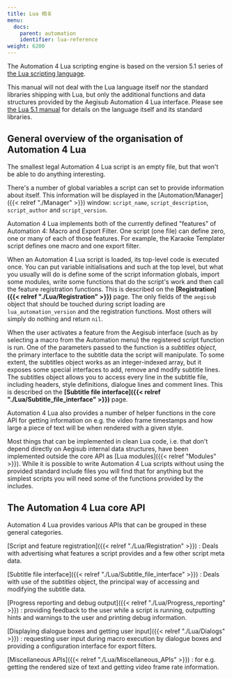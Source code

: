 ```yaml
---
title: Lua 相关
menu:
  docs:
    parent: automation
    identifier: lua-reference
weight: 6200
---
```


The Automation 4 Lua scripting engine is based on the version 5.1 series of
[the Lua scripting language](http://www.lua.org).

This manual will not deal with the Lua language itself nor the standard
libraries shipping with Lua, but only the additional functions and data
structures provided by the Aegisub Automation 4 Lua interface. Please see
[the Lua 5.1 manual](http://www.lua.org/manual/5.1/) for details on the
language itself and its standard libraries.

## General overview of the organisation of Automation 4 Lua  ##
The smallest legal Automation 4 Lua script is an empty file, but that won't
be able to do anything interesting.

There's a number of global variables a script can set to provide
information about itself. This information will be displayed in the
[Automation/Manager]({{< relref "./Manager" >}}) window: `script_name`, `script_description`,
`script_author` and `script_version`.

Automation 4 Lua implements both of the currently defined "features" of
Automation 4: Macro and Export Filter. One script (one file) can define
zero, one or many of each of those features. For example, the Karaoke
Templater script defines one macro and one export filter.

When an Automation 4 Lua script is loaded, its top-level code is executed
once. You can put variable initialisations and such at the top level, but
what you usually will do is define some of the script information globals,
import some modules, write some functions that do the script's work and
then call the feature registration functions. This is described on the
**[Registration]({{< relref "./Lua/Registration" >}})** page. The only fields of the
`aegisub` object that should be touched during script loading are
`lua_automation_version` and the registration functions. Most others will
simply do nothing and return `nil`.

When the user activates a feature from the Aegisub interface (such as by
selecting a macro from the Automation menu) the registered script function
is run. One of the parameters passed to the function is a _subtitles
object_, the primary interface to the subtitle data the script will
manipulate. To some extent, the subtitles object works as an
integer-indexed array, but it exposes some special interfaces to add,
remove and modify subtitle lines. The subtitles object allows you to access
every line in the subtitle file, including headers, style definitions,
dialogue lines and comment lines. This is described on the **[Subtitle file interface]({{< relref "./Lua/Subtitle_file_interface" >}})** page.

Automation 4 Lua also provides a number of helper functions in the core API
for getting information on e.g. the video frame timestamps and how large a
piece of text will be when rendered with a given style.

Most things that can be implemented in clean Lua code, i.e. that don't
depend directly on Aegisub internal data structures, have been implemented
outside the core API as [Lua modules]({{< relref "Modules" >}}). While it is possible to write
Automation 4 Lua scripts without using the provided standard include files
you will find that for anything but the simplest scripts you will need some
of the functions provided by the includes.

## The Automation 4 Lua core API  ##
Automation 4 Lua provides various APIs that can be grouped in these general
categories.

[Script and feature registration]({{< relref "./Lua/Registration" >}})
: Deals with advertising what features a script provides and a few other
script meta data.

[Subtitle file interface]({{< relref "./Lua/Subtitle_file_interface" >}})
: Deals with use of the _subtitles_ object, the principal way of accessing
and modifying the subtitle data.

[Progress reporting and debug output]({{< relref "./Lua/Progress_reporting" >}})
: providing feedback to the user while a script is running, outputting
hints and warnings to the user and printing debug information.

[Displaying dialogue boxes and getting user input]({{< relref "./Lua/Dialogs" >}})
: requesting user input during macro execution by dialogue boxes and
providing a configuration interface for export filters.

[Miscellaneous APIs]({{< relref "./Lua/Miscellaneous_APIs" >}})
: for e.g. getting the rendered size of text and getting video frame rate
information.
